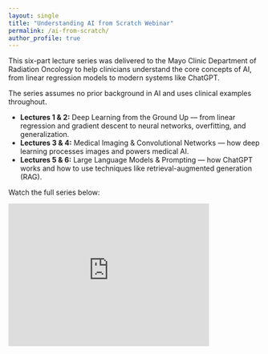 ```yaml
---
layout: single
title: "Understanding AI from Scratch Webinar"
permalink: /ai-from-scratch/
author_profile: true
---
```


<p>
This six-part lecture series was delivered to the Mayo Clinic Department of Radiation Oncology to help clinicians understand the core concepts of AI, from linear regression models to modern systems like ChatGPT.
</p>

<p>
The series assumes no prior background in AI and uses clinical examples throughout.
</p>

<ul>
  <li><strong>Lectures 1 & 2:</strong> Deep Learning from the Ground Up — from linear regression and gradient descent to neural networks, overfitting, and generalization.</li>
  <li><strong>Lectures 3 & 4:</strong> Medical Imaging & Convolutional Networks — how deep learning processes images and powers medical AI.</li>
  <li><strong>Lectures 5 & 6:</strong> Large Language Models & Prompting — how ChatGPT works and how to use techniques like retrieval-augmented generation (RAG).</li>
</ul>

<p>Watch the full series below:</p>

<iframe id="kaltura_player" src='https://cdnapisec.kaltura.com/p/1825021/embedPlaykitJs/uiconf_id/54965852?iframeembed=true&amp;entry_id=1_rhvbtb46&amp;config%5Bprovider%5D=%7B%22widgetId%22%3A%221_mp42gq60%22%7D&amp;config%5Bplayback%5D=%7B%22startTime%22%3A0%7D'  style="width: 400px;height: 285px;border: 0;" allowfullscreen webkitallowfullscreen mozAllowFullScreen allow="autoplay *; fullscreen *; encrypted-media *" sandbox="allow-downloads allow-forms allow-same-origin allow-scripts allow-top-navigation allow-pointer-lock allow-popups allow-modals allow-orientation-lock allow-popups-to-escape-sandbox allow-presentation allow-top-navigation-by-user-activation" title="Understanding AI from Scratch Lecture 1: What is Deep Learning?"></iframe>